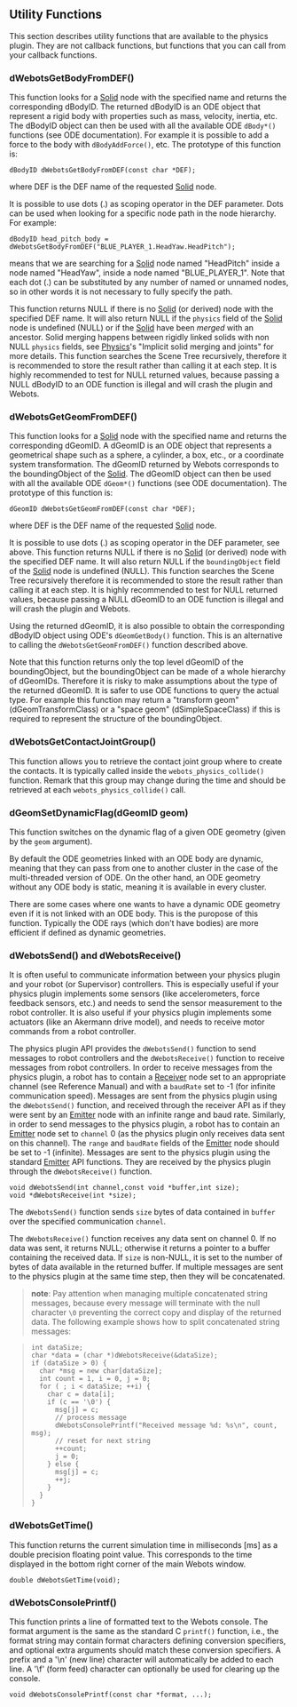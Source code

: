 ## Utility Functions

This section describes utility functions that are available to the physics
plugin. They are not callback functions, but functions that you can call from
your callback functions.

### dWebotsGetBodyFromDEF()

This function looks for a [Solid](solid.md#solid) node with the specified name
and returns the corresponding dBodyID. The returned dBodyID is an ODE object
that represent a rigid body with properties such as mass, velocity, inertia,
etc. The dBodyID object can then be used with all the available ODE `dBody*()`
functions (see ODE documentation). For example it is possible to add a force to
the body with `dBodyAddForce()`, etc. The prototype of this function is:

```
dBodyID dWebotsGetBodyFromDEF(const char *DEF);
```

where DEF is the DEF name of the requested [Solid](solid.md#solid) node.

It is possible to use dots (.) as scoping operator in the DEF parameter. Dots
can be used when looking for a specific node path in the node hierarchy. For
example:

```
dBodyID head_pitch_body = dWebotsGetBodyFromDEF("BLUE_PLAYER_1.HeadYaw.HeadPitch");
```

means that we are searching for a [Solid](solid.md#solid) node named "HeadPitch"
inside a node named "HeadYaw", inside a node named "BLUE\_PLAYER\_1". Note that
each dot (.) can be substituted by any number of named or unnamed nodes, so in
other words it is not necessary to fully specify the path.

This function returns NULL if there is no [Solid](solid.md#solid) (or derived)
node with the specified DEF name. It will also return NULL if the `physics`
field of the [Solid](solid.md#solid) node is undefined (NULL) or if the
[Solid](solid.md#solid) have been *merged* with an ancestor. Solid merging
happens between rigidly linked solids with non NULL `physics` fields, see
[Physics](physics.md#physics)'s "Implicit solid merging and joints" for more
details. This function searches the Scene Tree recursively, therefore it is
recommended to store the result rather than calling it at each step. It is
highly recommended to test for NULL returned values, because passing a NULL
dBodyID to an ODE function is illegal and will crash the plugin and Webots.

### dWebotsGetGeomFromDEF()

This function looks for a [Solid](solid.md#solid) node with the specified name
and returns the corresponding dGeomID. A dGeomID is an ODE object that
represents a geometrical shape such as a sphere, a cylinder, a box, etc., or a
coordinate system transformation. The dGeomID returned by Webots corresponds to
the boundingObject of the [Solid](solid.md#solid). The dGeomID object can then
be used with all the available ODE `dGeom*()` functions (see ODE documentation).
The prototype of this function is:

```
dGeomID dWebotsGetGeomFromDEF(const char *DEF);
```

where DEF is the DEF name of the requested [Solid](solid.md#solid) node.

It is possible to use dots (.) as scoping operator in the DEF parameter, see
above. This function returns NULL if there is no [Solid](solid.md#solid) (or
derived) node with the specified DEF name. It will also return NULL if the
`boundingObject` field of the [Solid](solid.md#solid) node is undefined (NULL).
This function searches the Scene Tree recursively therefore it is recommended to
store the result rather than calling it at each step. It is highly recommended
to test for NULL returned values, because passing a NULL dGeomID to an ODE
function is illegal and will crash the plugin and Webots.

Using the returned dGeomID, it is also possible to obtain the corresponding
dBodyID object using ODE's `dGeomGetBody()` function. This is an alternative to
calling the `dWebotsGetGeomFromDEF()` function described above.

Note that this function returns only the top level dGeomID of the
boundingObject, but the boundingObject can be made of a whole hierarchy of
dGeomIDs. Therefore it is risky to make assumptions about the type of the
returned dGeomID. It is safer to use ODE functions to query the actual type. For
example this function may return a "transform geom" (dGeomTransformClass) or a
"space geom" (dSimpleSpaceClass) if this is required to represent the structure
of the boundingObject.

### dWebotsGetContactJointGroup()

This function allows you to retrieve the contact joint group where to create the
contacts. It is typically called inside the `webots_physics_collide()` function.
Remark that this group may change during the time and should be retrieved at
each `webots_physics_collide()` call.

### dGeomSetDynamicFlag(dGeomID geom)

This function switches on the dynamic flag of a given ODE geometry (given by the
`geom` argument).

By default the ODE geometries linked with an ODE body are dynamic, meaning that
they can pass from one to another cluster in the case of the multi-threaded
version of ODE. On the other hand, an ODE geometry without any ODE body is
static, meaning it is available in every cluster.

There are some cases where one wants to have a dynamic ODE geometry even if it
is not linked with an ODE body. This is the puropose of this function. Typically
the ODE rays (which don't have bodies) are more efficient if defined as dynamic
geometries.

### dWebotsSend() and dWebotsReceive()

It is often useful to communicate information between your physics plugin and
your robot (or Supervisor) controllers. This is especially useful if your
physics plugin implements some sensors (like accelerometers, force feedback
sensors, etc.) and needs to send the sensor measurement to the robot controller.
It is also useful if your physics plugin implements some actuators (like an
Akermann drive model), and needs to receive motor commands from a robot
controller.

The physics plugin API provides the `dWebotsSend()` function to send messages to
robot controllers and the `dWebotsReceive()` function to receive messages from
robot controllers. In order to receive messages from the physics plugin, a robot
has to contain a [Receiver](receiver.md#receiver) node set to an appropriate
channel (see Reference Manual) and with a `baudRate` set to -1 (for infinite
communication speed). Messages are sent from the physics plugin using the
`dWebotsSend()` function, and received through the receiver API as if they were
sent by an [Emitter](emitter.md#emitter) node with an infinite range and baud
rate. Similarly, in order to send messages to the physics plugin, a robot has to
contain an [Emitter](emitter.md#emitter) node set to `channel` 0 (as the physics
plugin only receives data sent on this channel). The `range` and `baudRate`
fields of the [Emitter](emitter.md#emitter) node should be set to -1 (infinite).
Messages are sent to the physics plugin using the standard
[Emitter](emitter.md#emitter) API functions. They are received by the physics
plugin through the `dWebotsReceive()` function.

```
void dWebotsSend(int channel,const void *buffer,int size);
void *dWebotsReceive(int *size);
```

The `dWebotsSend()` function sends `size` bytes of data contained in `buffer`
over the specified communication `channel`.

The `dWebotsReceive()` function receives any data sent on channel 0. If no data
was sent, it returns NULL; otherwise it returns a pointer to a buffer containing
the received data. If `size` is non-NULL, it is set to the number of bytes of
data available in the returned buffer. If multiple messages are sent to the
physics plugin at the same time step, then they will be concatenated.

> **note**: Pay attention when managing multiple concatenated string messages, because every
message will terminate with the null character `\0` preventing the correct copy
and display of the returned data. The following example shows how to split
concatenated string messages:

>     int dataSize;
>     char *data = (char *)dWebotsReceive(&dataSize);
>     if (dataSize > 0) {
>       char *msg = new char[dataSize];
>       int count = 1, i = 0, j = 0;
>       for ( ; i < dataSize; ++i) {
>         char c = data[i];
>         if (c == '\0') {
>           msg[j] = c;
>           // process message
>           dWebotsConsolePrintf("Received message %d: %s\n", count, msg);
>           // reset for next string
>           ++count;
>           j = 0;
>         } else {
>           msg[j] = c;
>           ++j;
>         }
>       }
>     }

### dWebotsGetTime()

This function returns the current simulation time in milliseconds [ms] as a
double precision floating point value. This corresponds to the time displayed in
the bottom right corner of the main Webots window.

```
double dWebotsGetTime(void);
```

### dWebotsConsolePrintf()

This function prints a line of formatted text to the Webots console. The format
argument is the same as the standard C `printf()` function, i.e., the format
string may contain format characters defining conversion specifiers, and
optional extra arguments should match these conversion specifiers. A prefix and
a '\n' (new line) character will automatically be added to each line. A '\f'
(form feed) character can optionally be used for clearing up the console.

```
void dWebotsConsolePrintf(const char *format, ...);
```

